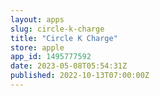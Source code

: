 ```yaml
---
layout: apps
slug: circle-k-charge
title: "Circle K Charge"
store: apple
app_id: 1495777592
date: 2023-05-08T05:54:31Z
published: 2022-10-13T07:00:00Z
---
```


